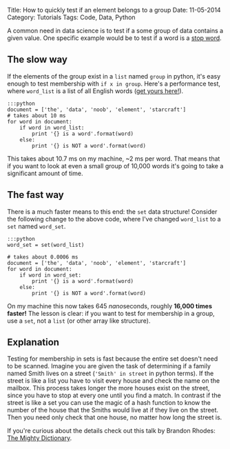 Title: How to quickly test if an element belongs to a group
Date: 11-05-2014
Category: Tutorials
Tags: Code, Data, Python

A common need in data science is to test if a some group of data contains a given value. One specific example would be to test if a word is a [stop word]({filename}filter-common-words.md).

## The slow way

If the elements of the group exist in a `list` named `group` in python, it's easy enough to test membership with `if x in group`. Here's a performance test, where `word_list` is a list of all English words ([get yours here!]({filename}nltk-wordlist-tip.md)).

    :::python
    document = ['the', 'data', 'noob', 'element', 'starcraft']
    # takes about 10 ms
    for word in document:
        if word in word_list:
            print '{} is a word'.format(word)
        else:
            print '{} is NOT a word'.format(word)

This takes about 10.7 ms on my machine, ~2 ms per word. That means that if you want to look at even a small group of 10,000 words it's going to take a significant amount of time. 

## The fast way

There is a much faster means to this end: the `set` data structure! Consider the following change to the above code, where I've changed `word_list` to a `set` named `word_set`.

    :::python
    word_set = set(word_list)    

    # takes about 0.0006 ms
    document = ['the', 'data', 'noob', 'element', 'starcraft']
    for word in document:
        if word in word_set:
            print '{} is a word'.format(word)
        else:
            print '{} is NOT a word'.format(word)

On my machine this now takes 645 *nano*seconds, roughly **16,000 times faster!** The lesson is clear: if you want to test for membership in a group, use a `set`, not a `list` (or other array like structure).

## Explanation

Testing for membership in sets is fast because the entire set doesn't need to be scanned. Imagine you are given the task of determining if a family named Smith lives on a street (`'Smith' in street` in python terms). If the street is like a list you have to visit every house and check the name on the mailbox. This process takes longer the more houses exist on the street, since you have to stop at every one until you find a match. In contrast if the street is like a set you can use the magic of a hash function to know the number of the house that the Smiths would live at if they live on the street. Then you need only check that one house, no matter how long the street is.

If you're curious about the details check out this talk by Brandon Rhodes: [The Mighty Dictionary](http://pyvideo.org/video/276/the-mighty-dictionary-55).
